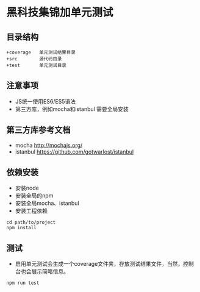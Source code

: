 # 黑科技集锦加单元测试

## 目录结构
```
+coverage   单元测试结果目录
+src        源代码目录
+test       单元测试目录

```

## 注意事项
* JS统一使用ES6/ES5语法
* 第三方库，例如mocha和istanbul 需要全局安装

## 第三方库参考文档
* mocha http://mochajs.org/
* istanbul https://github.com/gotwarlost/istanbul

## 依赖安装
* 安装node
* 安装全局的npm
* 安装全局mocha、istanbul
* 安装工程依赖
```
cd path/to/project
npm install
```

## 测试
* 启用单元测试会生成一个coverage文件夹，存放测试结果文件，当然，控制台也会展示简略信息。
```
npm run test
```

```
